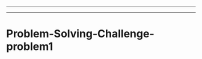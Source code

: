 -----------------------------------------------------------------------------------
-----------------------------------------------------------------------------------
# Problem-Solving-Challenge-problem1

